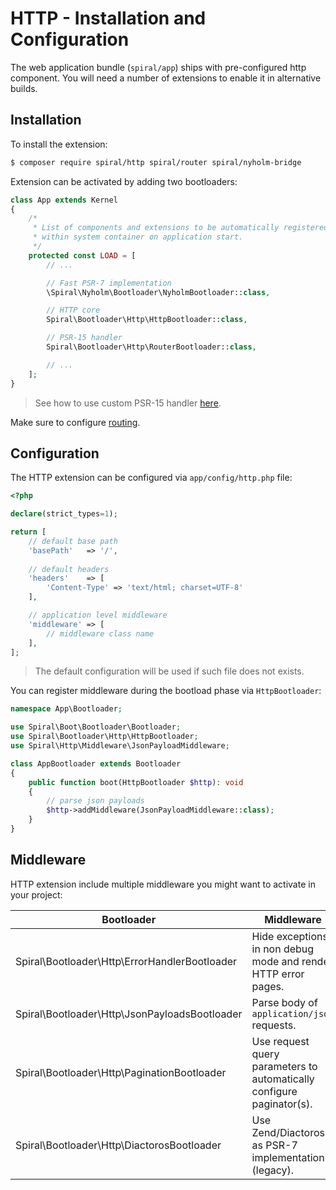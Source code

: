 # HTTP - Installation and Configuration
The web application bundle (`spiral/app`) ships with pre-configured http component. You will need a number of extensions
to enable it in alternative builds.

## Installation
To install the extension:

```bash
$ composer require spiral/http spiral/router spiral/nyholm-bridge
```

Extension can be activated by adding two bootloaders:

```php
class App extends Kernel
{
    /*
     * List of components and extensions to be automatically registered
     * within system container on application start.
     */
    protected const LOAD = [
        // ...

        // Fast PSR-7 implementation
        \Spiral\Nyholm\Bootloader\NyholmBootloader::class,

        // HTTP core
        Spiral\Bootloader\Http\HttpBootloader::class,

        // PSR-15 handler      
        Spiral\Bootloader\Http\RouterBootloader::class,

        // ...
    ];
}
```

> See how to use custom PSR-15 handler [here](/http/psr-15.md).

Make sure to configure [routing](/http/routing.md).

## Configuration
The HTTP extension can be configured via `app/config/http.php` file:

```php
<?php

declare(strict_types=1);

return [
    // default base path
    'basePath'   => '/',
    
    // default headers
    'headers'    => [
        'Content-Type' => 'text/html; charset=UTF-8'
    ],

    // application level middleware
    'middleware' => [
        // middleware class name
    ],
];
```

> The default configuration will be used if such file does not exists.

You can register middleware during the bootload phase via `HttpBootloader`:

```php
namespace App\Bootloader;

use Spiral\Boot\Bootloader\Bootloader;
use Spiral\Bootloader\Http\HttpBootloader;
use Spiral\Http\Middleware\JsonPayloadMiddleware;

class AppBootloader extends Bootloader
{
    public function boot(HttpBootloader $http): void
    {
        // parse json payloads
        $http->addMiddleware(JsonPayloadMiddleware::class);
    }
}
```

## Middleware
HTTP extension include multiple middleware you might want to activate in your project:

Bootloader | Middleware
--- | ---
Spiral\Bootloader\Http\ErrorHandlerBootloader | Hide exceptions in non debug mode and render HTTP error pages.
Spiral\Bootloader\Http\JsonPayloadsBootloader | Parse body of `application/json` requests.
Spiral\Bootloader\Http\PaginationBootloader | Use request query parameters to automatically configure paginator(s).
Spiral\Bootloader\Http\DiactorosBootloader | Use Zend/Diactoros as PSR-7 implementation (legacy).
